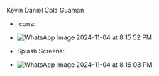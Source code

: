 Kevin Daniel Cola Guaman

- Icons:
- ![WhatsApp Image 2024-11-04 at 8 15 52 PM](https://github.com/user-attachments/assets/9d4faede-c9f1-480b-9fa8-868d6c5d91bb)

- Splash Screens:
- ![WhatsApp Image 2024-11-04 at 8 16 08 PM](https://github.com/user-attachments/assets/024e33a0-c472-426d-aa86-268713de39a5)
